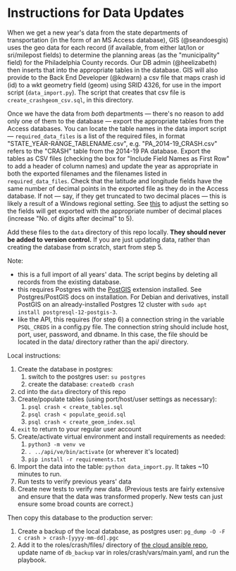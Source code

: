 # Instructions for Data Updates

When we get a new year's data from the state departments of transportation (in the form of an MS Access database), GIS (@seandoesgis) uses the geo data for each record (if available, from either lat/lon or sri/milepost fields) to determine the planning areas (as the "municipality" field) for the Philadelphia County records. Our DB admin (@heelizabeth) then inserts that into the appropriate tables in the database. GIS will also provide to the Back End Developer (@kdwarn) a csv file that maps crash id (id) to a wkt geometry field (geom) using SRID 4326, for use in the import script (`data_import.py`). The script that creates that csv file is `create_crashgeom_csv.sql`, in this directory.

Once we have the data from *both* departments — there's no reason to add only one of them to the database — export the appropriate tables from the Access databases. You can locate the table names in the data import script — `required_data_files` is a list of the required files, in format "STATE_YEAR-RANGE_TABLENAME.csv", e.g. "PA_2014-19_CRASH.csv" refers to the "CRASH" table from the 2014-19 PA database. Export the tables as CSV files (checking the box for "Include Field Names as First Row" to add a header of column names) and update the year as appropriate in both the exported filenames and the filenames listed in `required_data_files`. Check that the latitude and longitude fields have the same number of decimal points in the exported file as they do in the Access database. If not — say, if they get truncated to two decimal places — this is likely a result of a Windows regional setting. See [this](https://support.microsoft.com/en-us/office/change-the-windows-regional-settings-to-modify-the-appearance-of-some-data-types-edf41006-f6e2-4360-bc1b-30e9e8a54989) to adjust the setting so the fields will get exported with the appropriate number of decimal places (increase "No. of digits after decimal" to 5).

Add these files to the `data` directory of this repo locally. **They should never be added to version control.** If you are just updating data, rather than creating the database from scratch, start from step 5.

Note:
  * this is a full import of all years' data. The script begins by deleting all records from the existing database.
  * this requires Postgres with the [PostGIS](https://postgis.net/) extension installed. See Postgres/PostGIS docs on installation. For Debian and derivatives, install PostGIS on an already-installed Postgres 12 cluster with `sudo apt install postgresql-12-postgis-3`.
  * like the API, this requires (for step 6) a connection string in the variable `PSQL_CREDS` in a config.py file. The connection string should include host, port, user, password, and dbname. In this case, the file should be located in the data/ directory rather than the api/ directory.

Local instructions:
  1. Create the database in postgres:
      1. switch to the postgres user: `su postgres`
      2. create the database: `createdb crash`
  2. cd into the `data` directory of this repo
  3. Create/populate tables (using port/host/user settings as necessary):
      1. `psql crash < create_tables.sql`
      2. `psql crash < populate_geoid.sql`
      3. `psql crash < create_geom_index.sql`
  4. `exit` to return to your regular user account
  5. Create/activate virtual environment and install requirements as needed:
      1. `python3 -m venv ve`
      2. `. ../api/ve/bin/activate` (or wherever it's located)
      3. `pip install -r requirements.txt`
  6. Import the data into the table: `python data_import.py`. It takes ~10 minutes to run.
  7. Run tests to verify previous years' data
  8. Create new tests to verify new data. (Previous tests are fairly extensive and ensure that the data was transformed properly. New tests can just ensure some broad counts are correct.)

Then copy this database to the production server:
  1. Create a backup of the local database, as postgres user: `pg_dump -O -F c crash > crash-[yyyy-mm-dd].pgc`
  2. Add it to the roles/crash/files/ directory of [the cloud ansible repo](https://github.com/dvrpc/cloud-ansible), update name of `db_backup` var in roles/crash/vars/main.yaml, and run the playbook.
